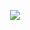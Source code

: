 <p align="center">
    <img src="https://i.pinimg.com/originals/f0/c8/07/f0c8071bf37344a3d82fa5b3de565fc5.gif" style="max-width: 700;">
</p>
